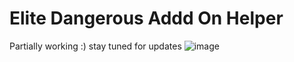 # Elite Dangerous Addd On Helper

Partially working :) stay tuned for updates
![image](https://user-images.githubusercontent.com/5197831/204138050-299977fc-41f7-406b-b8b0-64f2ee20d233.png)
